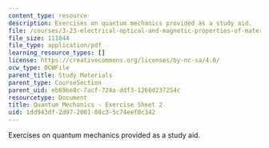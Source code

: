 ```yaml
---
content_type: resource
description: Exercises on quantum mechanics provided as a study aid.
file: /courses/3-23-electrical-optical-and-magnetic-properties-of-materials-fall-2007/1dd943df2d97200108c35c74eef0c342_qm2.pdf
file_size: 111044
file_type: application/pdf
learning_resource_types: []
license: https://creativecommons.org/licenses/by-nc-sa/4.0/
ocw_type: OCWFile
parent_title: Study Materials
parent_type: CourseSection
parent_uid: eb69be8c-7acf-724a-ddf3-1260d237254c
resourcetype: Document
title: Quantum Mechanics - Exercise Sheet 2
uid: 1dd943df-2d97-2001-08c3-5c74eef0c342
---
```

Exercises on quantum mechanics provided as a study aid.